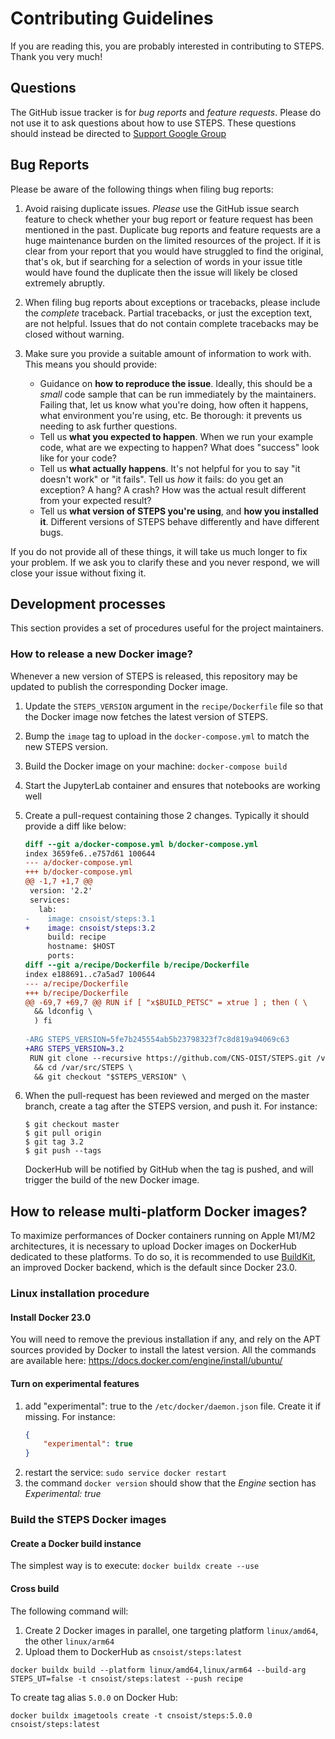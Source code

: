 # Contributing Guidelines

If you are reading this, you are probably interested in contributing to
STEPS. Thank you very much!

## Questions

The GitHub issue tracker is for *bug reports* and *feature requests*.
Please do not use it to ask questions about how to use STEPS. These
questions should instead be directed to [Support Google
Group](https://groups.google.com/forum/#!forum/steps_support)

## Bug Reports

Please be aware of the following things when filing bug reports:

1.  Avoid raising duplicate issues. *Please* use the GitHub issue search
    feature to check whether your bug report or feature request has been
    mentioned in the past. Duplicate bug reports and feature requests
    are a huge maintenance burden on the limited resources of
    the project. If it is clear from your report that you would have
    struggled to find the original, that's ok, but if searching for a
    selection of words in your issue title would have found the
    duplicate then the issue will likely be closed extremely abruptly.
1.  When filing bug reports about exceptions or tracebacks, please
    include the *complete* traceback. Partial tracebacks, or just the
    exception text, are not helpful. Issues that do not contain complete
    tracebacks may be closed without warning.
1.  Make sure you provide a suitable amount of information to work with.
    This means you should provide:

	-   Guidance on **how to reproduce the issue**. Ideally, this should be
	    a *small* code sample that can be run immediately by the
	    maintainers. Failing that, let us know what you're doing, how often
	    it happens, what environment you're using, etc. Be thorough: it
	    prevents us needing to ask further questions.
	-   Tell us **what you expected to happen**. When we run your example
	    code, what are we expecting to happen? What does "success" look like
	    for your code?
	-   Tell us **what actually happens**. It's not helpful for you to say
	    "it doesn't work" or "it fails". Tell us *how* it fails: do you get
	    an exception? A hang? A crash? How was the actual result different
	    from your expected result?
	-   Tell us **what version of STEPS you're using**, and **how you
	    installed it**. Different versions of STEPS behave differently and
	    have different bugs.

If you do not provide all of these things, it will take us much longer
to fix your problem. If we ask you to clarify these and you never
respond, we will close your issue without fixing it.

## Development processes

This section provides a set of procedures useful for the project
maintainers.

### How to release a new Docker image?

Whenever a new version of STEPS is released, this repository may be
updated to publish the corresponding Docker image.

1.  Update the `STEPS_VERSION` argument in the `recipe/Dockerfile` file
    so that the Docker image now fetches the latest version of STEPS.
1.  Bump the `image` tag to upload in the `docker-compose.yml` to match
    the new STEPS version.
1.  Build the Docker image on your machine: `docker-compose build`
1.  Start the JupyterLab container and ensures that notebooks are
    working well
1.  Create a pull-request containing those 2 changes. Typically it should
    provide a diff like below:

	```diff
	diff --git a/docker-compose.yml b/docker-compose.yml
	index 3659fe6..e757d61 100644
	--- a/docker-compose.yml
	+++ b/docker-compose.yml
	@@ -1,7 +1,7 @@
	 version: '2.2'
	 services:
	   lab:
	-    image: cnsoist/steps:3.1
	+    image: cnsoist/steps:3.2
	     build: recipe
	     hostname: $HOST
	     ports:
	diff --git a/recipe/Dockerfile b/recipe/Dockerfile
	index e188691..c7a5ad7 100644
	--- a/recipe/Dockerfile
	+++ b/recipe/Dockerfile
	@@ -69,7 +69,7 @@ RUN if [ "x$BUILD_PETSC" = xtrue ] ; then ( \
	  && ldconfig \
	  ) fi
	 
	-ARG STEPS_VERSION=5fe7b245554ab5b23798323f7c8d819a94069c63
	+ARG STEPS_VERSION=3.2
	 RUN git clone --recursive https://github.com/CNS-OIST/STEPS.git /var/src/STEPS \
	  && cd /var/src/STEPS \
	  && git checkout "$STEPS_VERSION" \
	```

1.  When the pull-request has been reviewed and merged on the master
    branch, create a tag after the STEPS version, and push it. For
    instance:

    ``` {.bash}
    $ git checkout master
    $ git pull origin
    $ git tag 3.2
    $ git push --tags
    ```

    DockerHub will be notified by GitHub when the tag is pushed, and will
    trigger the build of the new Docker image.

## How to release multi-platform Docker images?

To maximize performances of Docker containers running on Apple M1/M2
architectures, it is necessary to upload Docker images on DockerHub dedicated
to these platforms. To do so, it is recommended to use 
[BuildKit](https://docs.docker.com/build/buildkit), an improved Docker
backend, which is the default since Docker 23.0.

### Linux installation procedure 

#### Install Docker 23.0

 You will need to remove the previous installation if any, and rely on the APT sources provided by Docker to install the latest version. All the commands are available here: https://docs.docker.com/engine/install/ubuntu/

#### Turn on experimental features

1. add "experimental": true  to the `/etc/docker/daemon.json` file. Create it if missing. For instance:
   ```json
   {
       "experimental": true
   }
   ```
2. restart the service: `sudo service docker restart`
3. the command `docker version` should show that the _Engine_  section has _Experimental: true_

### Build the STEPS Docker images

#### Create a Docker build instance

The simplest way is to execute: `docker buildx create --use`

#### Cross build

The following command will:
1. Create 2 Docker images in parallel, one targeting platform `linux/amd64`, the other `linux/arm64`
1. Upload them to DockerHub as `cnsoist/steps:latest`

```
docker buildx build --platform linux/amd64,linux/arm64 --build-arg STEPS_UT=false -t cnsoist/steps:latest --push recipe
```

To create tag alias `5.0.0` on Docker Hub:
```
docker buildx imagetools create -t cnsoist/steps:5.0.0 cnsoist/steps:latest
```

